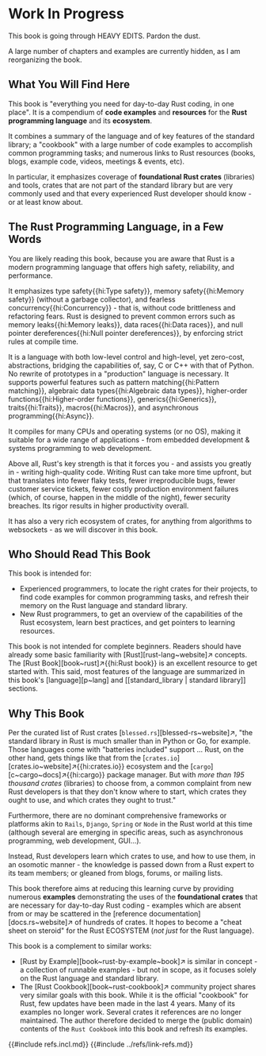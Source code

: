 # Work In Progress

<div class="warning">
This book is going through HEAVY EDITS. Pardon the dust.

A large number of chapters and examples are currently hidden, as I am reorganizing the book.
</div>

## What You Will Find Here

This book is "everything you need for day-to-day Rust coding, in one place". It is a compendium of **code examples** and **resources** for the **Rust programming language** and its **ecosystem**.

It combines a summary of the language and of key features of the standard library; a "cookbook" with a large number of code examples to accomplish common programming tasks; and numerous links to Rust resources (books, blogs, example code, videos, meetings & events, etc).

In particular, it emphasizes coverage of **foundational Rust crates** (libraries) and tools, crates that are not part of the standard library but are very commonly used and that every experienced Rust developer should know - or at least know about.

## The Rust Programming Language, in a Few Words

You are likely reading this book, because you are aware that Rust is a modern programming language that offers high safety, reliability, and performance.

It emphasizes type safety{{hi:Type safety}}, memory safety{{hi:Memory safety}} (without a garbage collector), and fearless concurrency{{hi:Concurrency}} - that is, without code brittleness and refactoring fears. Rust is designed to prevent common errors such as memory leaks{{hi:Memory leaks}}, data races{{hi:Data races}}, and null pointer dereferences{{hi:Null pointer dereferences}}, by enforcing strict rules at compile time.

It is a language with both low-level control and high-level, yet zero-cost, abstractions, bridging the capabilities of, say, C or C++ with that of Python. No rewrite of prototypes in a "production" language is necessary. It supports powerful features such as pattern matching{{hi:Pattern matching}}, algebraic data types{{hi:Algebraic data types}}, higher-order functions{{hi:Higher-order functions}}, generics{{hi:Generics}}, traits{{hi:Traits}}, macros{{hi:Macros}}, and asynchronous programming{{hi:Async}}.

It compiles for many CPUs and operating systems (or no OS), making it suitable for a wide range of applications - from embedded development & systems programming to web development.

Above all, Rust's key strength is that it forces you - and assists you greatly in - writing high-quality code. Writing Rust can take more time upfront, but that translates into fewer flaky tests, fewer irreproducible bugs, fewer customer service tickets, fewer costly production environment failures (which, of course, happen in the middle of the night), fewer security breaches. Its rigor results in higher productivity overall.

It has also a very rich ecosystem of crates, for anything from algorithms to websockets - as we will discover in this book.

## Who Should Read This Book

This book is intended for:

- Experienced programmers, to locate the right crates for their projects, to find code examples for common programming tasks, and refresh their memory on the Rust language and standard library.
- New Rust programmers, to get an overview of the capabilities of the Rust ecosystem, learn best practices, and get pointers to learning resources.

This book is not intended for complete beginners. Readers should have already some basic familiarity with [Rust][rust-lang~website]↗ concepts. The [Rust Book][book~rust]↗{{hi:Rust book}} is an excellent resource to get started with. This said, most features of the language are summarized in this book's [language][p~lang] and [[standard_library | standard library]] sections.

## Why This Book

Per the curated list of Rust crates [`blessed.rs`][blessed-rs~website]↗, "the standard library in Rust is much smaller than in Python or Go, for example. Those languages come with "batteries included" support ... Rust, on the other hand, gets things like that from the [`crates.io`][crates.io~website]↗{{hi:crates.io}} ecosystem and the [`cargo`][c~cargo~docs]↗{{hi:cargo}} package manager. But with _more than 195 thousand crates_ (libraries) to choose from, a common complaint from new Rust developers is that they don't know where to start, which crates they ought to use, and which crates they ought to trust."

Furthermore, there are no dominant comprehensive frameworks or platforms akin to `Rails`, `Django`, `Spring` or `Node` in the Rust world at this time (although several are emerging in specific areas, such as asynchronous programming, web development, GUI...).

Instead, Rust developers learn which crates to use, and how to use them, in an osomotic manner - the knowledge is passed down from a Rust expert to its team members; or gleaned from blogs, forums, or mailing lists.

This book therefore aims at reducing this learning curve by providing numerous **examples** demonstrating the uses of the **foundational crates** that are necessary for day-to-day Rust coding - examples which are absent from or may be scattered in the [reference documentation][docs.rs~website]↗ of hundreds of crates. It hopes to become a "cheat sheet on steroid" for the Rust ECOSYSTEM (_not just_ for the Rust language).

This book is a complement to similar works:

- [Rust by Example][book~rust-by-example~book]↗ is similar in concept - a collection of runnable examples - but not in scope, as it focuses solely on the Rust language and standard library.
- The [Rust Cookbook][book~rust-cookbook]↗ community project shares very similar goals with this book. While it is the official "cookbook" for Rust, few updates have been made in the last 4 years. Many of its examples no longer work. Several crates it references are no longer maintained. The author therefore decided to merge the (public domain) contents of the `Rust Cookbook` into this book and refresh its examples.

{{#include refs.incl.md}}
{{#include ../refs/link-refs.md}}

<div class="hidden">
</div>
